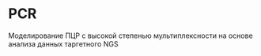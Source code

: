 PCR
===

Моделирование ПЦР с высокой степенью мультиплексности на основе анализа данных таргетного NGS